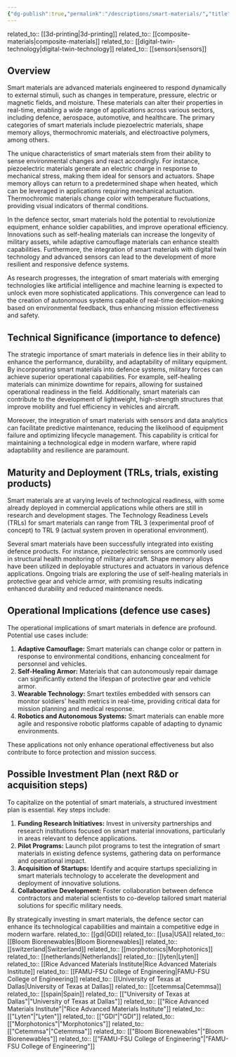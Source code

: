 ```yaml
---
{"dg-publish":true,"permalink":"/descriptions/smart-materials/","title":"smart materials","tags":["innovation","materials","smart","tech","trl-3"]}
---
```



related_to:: [[3d-printing\|3d-printing]]
related_to:: [[composite-materials\|composite-materials]]
related_to:: [[digital-twin-technology\|digital-twin-technology]]
related_to:: [[sensors\|sensors]]

## Overview
Smart materials are advanced materials engineered to respond dynamically to external stimuli, such as changes in temperature, pressure, electric or magnetic fields, and moisture. These materials can alter their properties in real-time, enabling a wide range of applications across various sectors, including defence, aerospace, automotive, and healthcare. The primary categories of smart materials include piezoelectric materials, shape memory alloys, thermochromic materials, and electroactive polymers, among others.

The unique characteristics of smart materials stem from their ability to sense environmental changes and react accordingly. For instance, piezoelectric materials generate an electric charge in response to mechanical stress, making them ideal for sensors and actuators. Shape memory alloys can return to a predetermined shape when heated, which can be leveraged in applications requiring mechanical actuation. Thermochromic materials change color with temperature fluctuations, providing visual indicators of thermal conditions.

In the defence sector, smart materials hold the potential to revolutionize equipment, enhance soldier capabilities, and improve operational efficiency. Innovations such as self-healing materials can increase the longevity of military assets, while adaptive camouflage materials can enhance stealth capabilities. Furthermore, the integration of smart materials with digital twin technology and advanced sensors can lead to the development of more resilient and responsive defence systems.

As research progresses, the integration of smart materials with emerging technologies like artificial intelligence and machine learning is expected to unlock even more sophisticated applications. This convergence can lead to the creation of autonomous systems capable of real-time decision-making based on environmental feedback, thus enhancing mission effectiveness and safety.

## Technical Significance (importance to defence)
The strategic importance of smart materials in defence lies in their ability to enhance the performance, durability, and adaptability of military equipment. By incorporating smart materials into defence systems, military forces can achieve superior operational capabilities. For example, self-healing materials can minimize downtime for repairs, allowing for sustained operational readiness in the field. Additionally, smart materials can contribute to the development of lightweight, high-strength structures that improve mobility and fuel efficiency in vehicles and aircraft.

Moreover, the integration of smart materials with sensors and data analytics can facilitate predictive maintenance, reducing the likelihood of equipment failure and optimizing lifecycle management. This capability is critical for maintaining a technological edge in modern warfare, where rapid adaptability and resilience are paramount.

## Maturity and Deployment (TRLs, trials, existing products)
Smart materials are at varying levels of technological readiness, with some already deployed in commercial applications while others are still in research and development stages. The Technology Readiness Levels (TRLs) for smart materials can range from TRL 3 (experimental proof of concept) to TRL 9 (actual system proven in operational environment).

Several smart materials have been successfully integrated into existing defence products. For instance, piezoelectric sensors are commonly used in structural health monitoring of military aircraft. Shape memory alloys have been utilized in deployable structures and actuators in various defence applications. Ongoing trials are exploring the use of self-healing materials in protective gear and vehicle armor, with promising results indicating enhanced durability and reduced maintenance needs.

## Operational Implications (defence use cases)
The operational implications of smart materials in defence are profound. Potential use cases include:

1. **Adaptive Camouflage:** Smart materials can change color or pattern in response to environmental conditions, enhancing concealment for personnel and vehicles.
2. **Self-Healing Armor:** Materials that can autonomously repair damage can significantly extend the lifespan of protective gear and vehicle armor.
3. **Wearable Technology:** Smart textiles embedded with sensors can monitor soldiers' health metrics in real-time, providing critical data for mission planning and medical response.
4. **Robotics and Autonomous Systems:** Smart materials can enable more agile and responsive robotic platforms capable of adapting to dynamic environments.

These applications not only enhance operational effectiveness but also contribute to force protection and mission success.

## Possible Investment Plan (next R&D or acquisition steps)
To capitalize on the potential of smart materials, a structured investment plan is essential. Key steps include:

1. **Funding Research Initiatives:** Invest in university partnerships and research institutions focused on smart material innovations, particularly in areas relevant to defence applications.
2. **Pilot Programs:** Launch pilot programs to test the integration of smart materials in existing defence systems, gathering data on performance and operational impact.
3. **Acquisition of Startups:** Identify and acquire startups specializing in smart materials technology to accelerate the development and deployment of innovative solutions.
4. **Collaborative Development:** Foster collaboration between defence contractors and material scientists to co-develop tailored smart material solutions for specific military needs.

By strategically investing in smart materials, the defence sector can enhance its technological capabilities and maintain a competitive edge in modern warfare.
related_to:: [[gdi\|GDI]]
related_to:: [[usa\|USA]]
related_to:: [[Bloom Biorenewables\|Bloom Biorenewables]]
related_to:: [[switzerland\|Switzerland]]
related_to:: [[morphotonics\|Morphotonics]]
related_to:: [[netherlands\|Netherlands]]
related_to:: [[lyten\|Lyten]]
related_to:: [[Rice Advanced Materials Institute\|Rice Advanced Materials Institute]]
related_to:: [[FAMU-FSU College of Engineering\|FAMU-FSU College of Engineering]]
related_to:: [[University of Texas at Dallas\|University of Texas at Dallas]]
related_to:: [[cetemmsa\|Cetemmsa]]
related_to:: [[spain\|Spain]]
related_to:: [["University of Texas at Dallas"\|"University of Texas at Dallas"]]
related_to:: [["Rice Advanced Materials Institute"\|"Rice Advanced Materials Institute"]]
related_to:: [["Lyten"\|"Lyten"]]
related_to:: [["GDI"\|"GDI"]]
related_to:: [["Morphotonics"\|"Morphotonics"]]
related_to:: [["Cetemmsa"\|"Cetemmsa"]]
related_to:: [["Bloom Biorenewables"\|"Bloom Biorenewables"]]
related_to:: [["FAMU-FSU College of Engineering"\|"FAMU-FSU College of Engineering"]]
